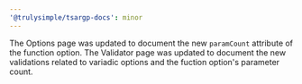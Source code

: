 ```yaml
---
'@trulysimple/tsargp-docs': minor
---
```


The Options page was updated to document the new `paramCount` attribute of the function option. The Validator page was updated to document the new validations related to variadic options and the fuction option's parameter count.
